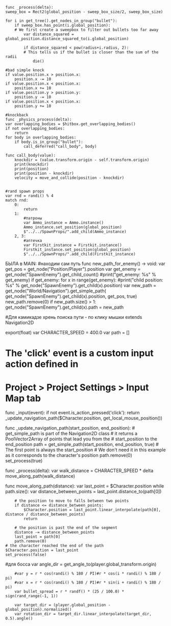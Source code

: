 	func _process(delta):
	sweep_box = Rect2(global_position - sweep_box_size/2, sweep_box_size)   

    for i in get_tree().get_nodes_in_group("bullet"):
        if sweep_box.has_point(i.global_position):
		# We first create a sweepbox to filter out bullets too far away
            var distance_squared = global_position.distance_squared_to(i.global_position)
            
            if distance_squared < pow(radius+i.radius, 2):
			# This tells us if the bullet is closer than the sum of the radii
                die()   
						
	#bad simple knock		
	if value.position.x > position.x:
		position.x -= 10
	if value.position.x < position.x:
		position.x += 10
	if value.position.y > position.y:
		position.y -= 10
	if value.position.x < position.x:
		position.y += 10
		
	#knockback
	func _physics_process(delta):
	var overlapping_bodies = $hitbox.get_overlapping_bodies()
	if not overlapping_bodies:
		return
	for body in overlapping_bodies:
		if body.is_in_group("bullet"):
			call_deferred("call_body", body)
		
	func call_body(value):
		knockdir = (value.transform.origin - self.transform.origin)
		print(knockdir)
		print(position)
		print(position - knockdir)
		velocity = move_and_collide(position - knockdir)
		
		
	#rand spawn props	
	var rnd = randi() % 4
	match rnd:
		0:
			return
		1: 
			#патроны
			var Ammo_instance = Ammo.instance()
			Ammo_instance.set_position(global_position)
			$"../../SpawnProps/".add_child(Ammo_instance)
		2, 3: 
			#аптечка
			var Firstkit_instance = Firstkit.instance()
			Firstkit_instance.set_position(global_position)
			$"../../SpawnProps/".add_child(Firstkit_instance)
			
			
БЫЛА в MAIN:
#находим сам путь
func new_path_for_enemy() -> void:
	var get_pos = get_node("Position/Player").position
	var get_enemy = get_node("SpawnEnemy").get_child_count()
	#print("get_enemy: %s" % get_enemy)
	if get_enemy:
		for x in range(get_enemy):
			#print("child position: %s" % get_node("SpawnEnemy").get_child(x).position)
			var new_path = get_node("World/Navigation").get_simple_path(
					get_node("SpawnEnemy").get_child(x).position, 
					get_pos, true)
			new_path.remove(0)
			if new_path.size() > 1:
				get_node("SpawnEnemy").get_child(x).path = new_path
				
#Для камикадзе хрень поиска пути - по клику мышки
extends Navigation2D

export(float) var CHARACTER_SPEED = 400.0
var path = []

# The 'click' event is a custom input action defined in
# Project > Project Settings > Input Map tab
func _input(event):
	if not event.is_action_pressed('click'):
		return
	_update_navigation_path($Character.position, get_local_mouse_position())


func _update_navigation_path(start_position, end_position):
	# get_simple_path is part of the Navigation2D class
	# it returns a PoolVector2Array of points that lead you from the
	# start_position to the end_position
	path = get_simple_path(start_position, end_position, true)
	# The first point is always the start_position
	# We don't need it in this example as it corresponds to the character's position
	path.remove(0)
	set_process(true)


func _process(delta):
	var walk_distance = CHARACTER_SPEED * delta
	move_along_path(walk_distance)


func move_along_path(distance):
	var last_point = $Character.position
	while path.size():
		var distance_between_points = last_point.distance_to(path[0])
		
		# the position to move to falls between two points
		if distance <= distance_between_points:
			$Character.position = last_point.linear_interpolate(path[0], distance / distance_between_points)
			return
		
		# the position is past the end of the segment
		distance -= distance_between_points
		last_point = path[0]
		path.remove(0)
	# the character reached the end of the path
	$Character.position = last_point
	set_process(false)


#для босса
var angle_dir = get_angle_to(player.global_transform.origin)

		#var y = r * cos(randi() % 180 / PI)#r * cos(i * randi() % 180 / pi)
		#var x = r * cos(randi() % 180 / PI)#r * sin(i + randi() % 180 / pi)
		var bullet_spread = r * randf() * (25 / 100.0) * sign(rand_range(-1, 1))
		
		var target_dir = (player.global_position - global_position).normalized()
		var rotation_dir = target_dir.linear_interpolate(target_dir, 0.5).angle()
